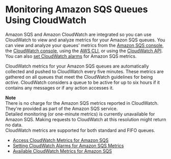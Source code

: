 # Monitoring Amazon SQS Queues Using CloudWatch<a name="sqs-monitoring-using-cloudwatch"></a>

Amazon SQS and Amazon CloudWatch are integrated so you can use CloudWatch to view and analyze metrics for your Amazon SQS queues\. You can view and analyze your queues' metrics from the [Amazon SQS console](sqs-access-metrics.md#access-cloudwatch-metrics-sqs-console), the [CloudWatch console](sqs-access-metrics.md#access-metrics-cloudwatch-console), using the [AWS CLI](sqs-access-metrics.md#access-cloudwatch-metrics-cli), or using the [CloudWatch API](sqs-access-metrics.md#access-metrics-cloudwatch-api)\. You can also [set CloudWatch alarms](set-cloudwatch-alarms-for-metrics.md) for Amazon SQS metrics\.

CloudWatch metrics for your Amazon SQS queues are automatically collected and pushed to CloudWatch every five minutes\. These metrics are gathered on all queues that meet the CloudWatch guidelines for being *active*\. CloudWatch considers a queue to be active for up to six hours if it contains any messages or if any action accesses it\. 

**Note**  
There is no charge for the Amazon SQS metrics reported in CloudWatch\. They're provided as part of the Amazon SQS service\.  
Detailed monitoring \(or one\-minute metrics\) is currently unavailable for Amazon SQS\. Making requests to CloudWatch at this resolution might return no data\.  
CloudWatch metrics are supported for both standard and FIFO queues\.


+ [Access CloudWatch Metrics for Amazon SQS](sqs-access-metrics.md)
+ [Setting CloudWatch Alarms for Amazon SQS Metrics](set-cloudwatch-alarms-for-metrics.md)
+ [Available CloudWatch Metrics for Amazon SQS](sqs-available-cloudwatch-metrics.md)